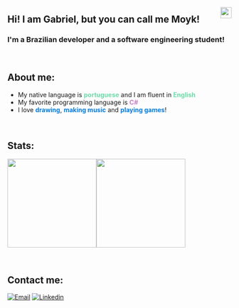 [<img style="float:right" src="https://cdn-icons-png.flaticon.com/512/330/330430.png" width="25em"/>](https://github.com/Moykhaile/Moykhaile/pt_br/README.md)

## Hi! I am Gabriel, but you can call me Moyk!
### I'm a Brazilian developer and a software engineering student!

</br>

## About me:
* My native language is <b style="color: #6cdca9">portuguese</b> and I am fluent in <b style="color: #6cdca9">English</b>
* My favorite programming language is <b style="color: #cf7bca">C#</b>
* I love <b style="color: #047ce2">drawing</b>, <b style="color: #047ce2">making music</b> and <b style="color: #047ce2">playing games</b>!

</br>

## Stats:
<img height="200em" src="https://github-readme-stats.vercel.app/api?username=Moykhaile&show_icons=true&theme=cobalt&count_private=true&hide_border=true"><img height="200em" src="https://github-readme-stats.vercel.app/api/top-langs/?username=Moykhaile&layout=compact&theme=cobalt&count_private=true&hide_border=true">

</br>

## Contact me:
[![Email](https://img.shields.io/badge/Gmail-D14836?style=for-the-badge&logo=gmail&color=20344c&labelColor=20344c&logoColor=6bd9a7
)](mailto:moykhaile.contact@gmail.com)
[![Linkedin](https://img.shields.io/badge/LinkedIn-0077B5?style=for-the-badge&logo=linkedin&color=20344c&labelColor=20344c&logoColor=6bd9a7)](https://www.linkedin.com/in/gabriel-ramalho-rodrigues-1a50a1169/)